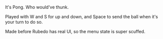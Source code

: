 It's Pong. Who would've thunk.

Played with W and S for up and down, and Space to send the ball when it's your turn to do so.

Made before Rubedo has real UI, so the menu state is super scuffed.
